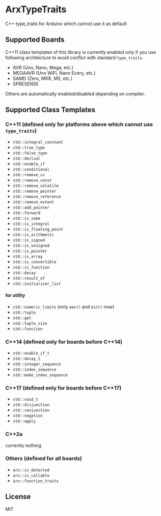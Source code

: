 # ArxTypeTraits

C++ type_traits for Arduino which cannot use it as default


## Supported Boards

C++11 class templates of this library is currently enabled only if you use following architecture to avoid conflict with standard `type_traits`.

- AVR (Uno, Nano, Mega, etc.)
- MEGAAVR (Uno WiFi, Nano Ecery, etc.)
- SAMD (Zero, MKR, M0, etc.)
- SPRESENSE

Others are automatically enabled/disabled depending on compiler.


## Supported Class Templates

### C++11 (defined only for platforms above which cannot use `type_traits`)

- `std::integral_constant`
- `std::true_type`
- `std::false_type`
- `std::declval`
- `std::enable_if`
- `std::conditional`
- `std::remove_cv`
- `std::remove_const`
- `std::remove_volatile`
- `std::remove_pointer`
- `std::remove_reference`
- `std::remove_extent`
- `std::add_pointer`
- `std::forward`
- `std::is_same`
- `std::is_integral`
- `std::is_floating_point`
- `std::is_arithmetic`
- `std::is_signed`
- `std::is_unsigned`
- `std::is_pointer`
- `std::is_array`
- `std::is_convertible`
- `std::is_function`
- `std::decay`
- `std::result_of`
- `std::initializer_list`


#### for utility

- `std::numeric_limits` (only `max()` and `min()` now)
- `std::tuple`
- `std::get`
- `std::tuple_size`
- `std::function`


### C++14 (defined only for boards before C++14)

- `std::enable_if_t`
- `std::decay_t`
- `std::integer_sequence`
- `std::index_sequence`
- `std::make_index_sequence`


### C++17 (defined only for boards before C++17)

- `std::void_t`
- `std::disjunction`
- `std::conjunction`
- `std::negation`
- `std::apply`


### C++2a

currently nothing


### Others (defined for all boards)

- `arx::is_detected`
- `arx::is_callable`
- `arx::function_traits`


## License

MIT
